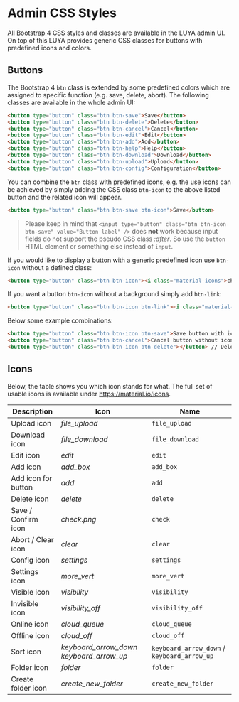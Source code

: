 # Admin CSS Styles

All [Bootstrap 4](https://getbootstrap.com/) CSS styles and classes are available in the LUYA admin UI. On top of this LUYA provides generic CSS classes for buttons with predefined icons and colors.

## Buttons

The Bootstrap 4 `btn` class is extended by some predefined colors which are assigned to specific function (e.g. save, delete, abort). The following classes are available in the whole admin UI:

```html
<button type="button" class="btn btn-save">Save</button>
<button type="button" class="btn btn-delete">Delete</button>
<button type="button" class="btn btn-cancel">Cancel</button>
<button type="button" class="btn btn-edit">Edit</button>
<button type="button" class="btn btn-add">Add</button>
<button type="button" class="btn btn-help">Help</button>
<button type="button" class="btn btn-download">Download</button>
<button type="button" class="btn btn-upload">Upload</button>
<button type="button" class="btn btn-config">Configuration</button>
```

You can combine the `btn` class with predefined icons, e.g. the use icons can be achieved by simply adding the CSS class `btn-icon` to the above listed button and the related icon will appear.

```html
<button type="button" class="btn btn-save btn-icon">Save</button>
```

> Please keep in mind that `<input type="button" class="btn btn-icon btn-save" value="Button label" />` does <b>not</b> work because input fields do not support the pseudo CSS class *:after*. So use the `button` HTML element or something else instead of `input`.

If you would like to display a button with a generic predefined icon use `btn-icon` without a defined class:

```html
<button type="button" class="btn btn-icon"><i class="material-icons">check</i>OK</button>
```

If you want a button `btn-icon` without a background simply add `btn-link`:

```html
<button type="button" class="btn btn-icon btn-link"><i class="material-icons">check</i>Link</button>
```

Below some example combinations:

```html
<button type="button" class="btn btn-icon btn-save">Save button with icon and text</button>
<button type="button" class="btn btn-cancel">Cancel button without icon</button>
<button type="button" class="btn btn-icon btn-delete"></button> // Delete button without label but predefined icon and colors.
```
 
## Icons

Below, the table shows you which icon stands for what. The full set of usable icons is available under https://material.io/icons.

| Description | Icon            | Name         |
| ------------- | ------------- | ------------- |
| Upload icon | <i class="material-icons">file_upload</i> | `file_upload` |
| Download icon | <i class="material-icons">file_download</i> | `file_download` |
| Edit icon | <i class="material-icons">edit</i> | `edit` |
| Add icon | <i class="material-icons">add_box</i> | `add_box` |
| Add icon for button | <i class="material-icons">add</i> | `add` |
| Delete icon | <i class="material-icons">delete</i> | `delete` |
| Save / Confirm icon | <i class="material-icons">check.png</i> | `check` |
| Abort / Clear icon | <i class="material-icons">clear</i>  | `clear` |
| Config icon | <i class="material-icons">settings</i> | `settings` |
| Settings icon | <i class="material-icons">more_vert</i> | `more_vert` |
| Visible icon | <i class="material-icons">visibility</i> | `visibility` |
| Invisible icon | <i class="material-icons">visibility_off</i> | `visibility_off` |
| Online icon | <i class="material-icons">cloud_queue</i> | `cloud_queue` |
| Offline icon | <i class="material-icons">cloud_off</i> | `cloud_off` |
| Sort icon | <i class="material-icons">keyboard_arrow_down</i> <i class="material-icons">keyboard_arrow_up</i> | `keyboard_arrow_down` / `keyboard_arrow_up` |
| Folder icon | <i class="material-icons">folder</i> | `folder` |
| Create folder icon | <i class="material-icons">create_new_folder</i> | `create_new_folder` |

